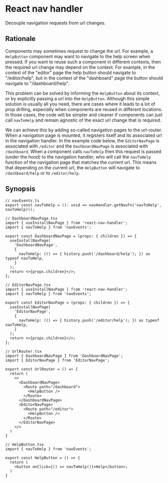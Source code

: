 # React nav handler

Decouple navigation requests from url changes.

## Rationale

Components may sometimes request to change the url. For example, a `HelpButton` component
may want to navigate to the help screen when pressed. If you want to reuse such a component
in different contexts, then the required url change may depend on the context. For example,
in the context of the "editor" page the help button should navigate to "/editor/help", but
in the context of the "dashboard" page the button should navigate to "/dashboard/help".

This problem can be solved by informing the `HelpButton` about its context, or by explicitly
passing a url into the `HelpButton`. Although this simple solution is usually all you need,
there are cases where it leads to a lot of prop drilling, especially when components are
reused in different locations. In those cases, the code will be simpler and cleaner if components
can just call `navToHelp` and remain agnostic of the exact url change that is required.

We can achieve this by adding so-called navigation pages to the url-router. When a navigation page
is mounted, it registers itself and its associated url in the navigation handler. In the example
code below, the `EditorNavPage` is associated with `/editor` and the `DashboardNavPage`
is associated with `/dashboard`. When a component calls `navToHelp` then this request is passed
(under the hood) to the navigation handler, who will call the `navToHelp` function of the navigation
page that matches the current url. This means that depending on the current url, the `HelpButton`
will navigate to `/dashboard/help` or to `/editor/help`.

## Synopsis

```tsx
// navEvents.ts
export const navToHelp = (): void => navHandler.getNavFn('navToHelp', navToHelp)();

// DashboardNavPage.tsx
import { useInstallNavPage } from 'react-nav-handler';
import { navToHelp } from 'navEvents';

export const DashboardNavPage = (props: { children }) => {
  useInstallNavPage(
    'DashboardNavPage',
    {
      navToHelp: (() => { history.push('/dashboard/help'); }) as typeof navToHelp,
    }
  );
  return <>{props.children}</>;
};

// EditorNavPage.tsx
import { useInstallNavPage } from 'react-nav-handler';
import { navToHelp } from 'navEvents';

export const EditorNavPage = (props: { children }) => {
  useInstallNavPage(
    'EditorNavPage',
    {
      navToHelp: (() => { history.push('/editor/help'); }) as typeof navToHelp,
    }
  );
  return <>{props.children}</>;
};

// UrlRouter.tsx
import { DashboardNavPage } from 'DashboardNavPage';
import { EditorNavPage } from 'EditorNavPage';

export const UrlRouter = () => {
  return (
    <>
      <DashboardNavPage>
        <Route path="/dashboard">
          <HelpButton />
        </Route>
      </DashboardNavPage>
      <EditorNavPage>
        <Route path="/editor">
          <HelpButton />
        </Route>
      </EditorNavPage>
    </>
  )
}

// HelpButton.tsx
import { navToHelp } from 'navEvents';

export const HelpButton = () => {
  return (
    <button onClick={() => navToHelp()}>Help</button>;
  )
}
```
